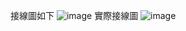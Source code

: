 接線圖如下
![image](https://github.com/charlie0213/image-and-code/blob/main/lab-voice_bb.jpg)
實際接線圖
![image](https://github.com/charlie0213/image-and-code/blob/main/%E8%81%B2%E9%9F%B3%E6%84%9F%E6%B8%AC%E6%A8%A1%E7%B5%84%E6%8E%A5%E7%B7%9A%E5%9C%96.jpg)
